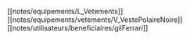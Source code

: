[[notes/equipements/L_Vetements]] [[notes/equipements/vetements/V_VestePolaireNoire]] [[notes/utilisateurs/beneficiaires/gilFerrari]]